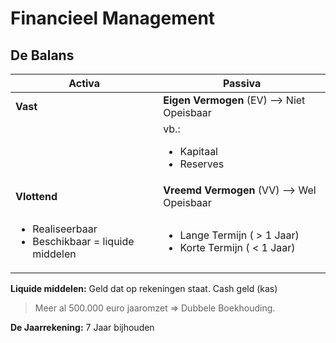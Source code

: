 # Financieel Management

## De Balans

| Activa | Passiva |
| -------| ------- |
| **Vast** | **Eigen Vermogen** (EV) --> Niet Opeisbaar |
| | vb.: <ul><li>Kapitaal</li><li>Reserves</li></ul> |
| **Vlottend** | **Vreemd Vermogen** (VV) --> Wel Opeisbaar |
| <ul><li>Realiseerbaar</li><li>Beschikbaar = liquide middelen</li></ul> | <ul><li>Lange Termijn ( > 1 Jaar)</li><li>Korte Termijn ( < 1 Jaar)</li></ul> |


**Liquide middelen:** Geld dat op rekeningen staat. Cash geld (kas)

> Meer al 500.000 euro jaaromzet => Dubbele Boekhouding.

**De Jaarrekening:** 7 Jaar bijhouden
